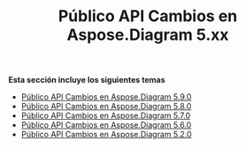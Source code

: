 ﻿---
title: Público API Cambios en Aspose.Diagram 5.xx
type: docs
weight: 40
url: /es/net/public-api-changes-in-aspose-diagram-5-x-x/
---
**Esta sección incluye los siguientes temas**
- [Público API Cambios en Aspose.Diagram 5.9.0](/diagram/es/net/public-api-changes-in-aspose-diagram-5-9-0/)
- [Público API Cambios en Aspose.Diagram 5.8.0](/diagram/es/net/public-api-changes-in-aspose-diagram-5-8-0/)
- [Público API Cambios en Aspose.Diagram 5.7.0](/diagram/es/net/public-api-changes-in-aspose-diagram-5-7-0/)
- [Público API Cambios en Aspose.Diagram 5.6.0](/diagram/es/net/public-api-changes-in-aspose-diagram-5-6-0/)
- [Público API Cambios en Aspose.Diagram 5.2.0](/diagram/es/net/public-api-changes-in-aspose-diagram-5-2-0/)
